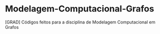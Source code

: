 # Modelagem-Computacional-Grafos
[GRAD] Códigos feitos para a disciplina de Modelagem Computacional em Grafos
